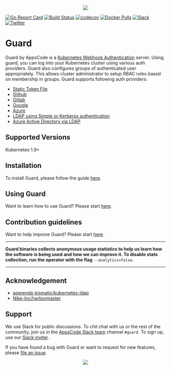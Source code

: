 <p align="center"><img src="/logo/LOGO_GUARD_Readme.jpg"></p>

[![Go Report Card](https://goreportcard.com/badge/github.com/appscode/guard)](https://goreportcard.com/report/github.com/appscode/guard)
[![Build Status](https://travis-ci.org/appscode/guard.svg?branch=master)](https://travis-ci.org/appscode/guard)
[![codecov](https://codecov.io/gh/appscode/guard/branch/master/graph/badge.svg)](https://codecov.io/gh/appscode/guard)
[![Docker Pulls](https://img.shields.io/docker/pulls/appscode/guard.svg)](https://hub.docker.com/r/appscode/guard/)
[![Slack](https://slack.appscode.com/badge.svg)](https://slack.appscode.com)
[![Twitter](https://img.shields.io/twitter/follow/appscodehq.svg?style=social&logo=twitter&label=Follow)](https://twitter.com/intent/follow?screen_name=AppsCodeHQ)

# Guard
Guard by AppsCode is a [Kubernetes Webhook Authentication](https://kubernetes.io/docs/admin/authentication/#webhook-token-authentication) server. Using guard, you can log into your Kubernetes cluster using various auth providers. Guard also configures groups of authenticated user appropriately. This allows cluster administrator to setup RBAC rules based on membership in groups. Guard supports following auth providers:

- [Static Token File](https://appscode.com/products/guard/0.4.0/guides/authenticator/static_token_file/)
- [Github](https://appscode.com/products/guard/0.4.0/guides/authenticator/github/)
- [Gitlab](https://appscode.com/products/guard/0.4.0/guides/authenticator/gitlab/)
- [Google](https://appscode.com/products/guard/0.4.0/guides/authenticator/google/)
- [Azure](https://appscode.com/products/guard/0.4.0/guides/authenticator/azure/)
- [LDAP using Simple or Kerberos authentication](https://appscode.com/products/guard/0.4.0/guides/authenticator/ldap/)
- [Azure Active Directory via LDAP](https://appscode.com/products/guard/0.4.0/guides/authenticator/ldap_azure/)

## Supported Versions
Kubernetes 1.9+

## Installation
To install Guard, please follow the guide [here](https://appscode.com/products/guard/0.4.0/setup/install/).

## Using Guard
Want to learn how to use Guard? Please start [here](https://appscode.com/products/guard/0.4.0/).

## Contribution guidelines
Want to help improve Guard? Please start [here](https://appscode.com/products/guard/0.4.0/welcome/contributing/).

---

**Guard binaries collects anonymous usage statistics to help us learn how the software is being used and how we can improve it. To disable stats collection, run the operator with the flag** `--analytics=false`.

---

## Acknowledgement

- [apprenda-kismatic/kubernetes-ldap](https://github.com/apprenda-kismatic/kubernetes-ldap)
- [Nike-Inc/harbormaster](https://github.com/Nike-Inc/harbormaster)

## Support
We use Slack for public discussions. To chit chat with us or the rest of the community, join us in the [AppsCode Slack team](https://appscode.slack.com/messages/C8M8HANQ0/details/) channel `#guard`. To sign up, use our [Slack inviter](https://slack.appscode.com/).

If you have found a bug with Guard or want to request for new features, please [file an issue](https://github.com/appscode/guard/issues/new).

<p align="center"><img src="/logo/Separador.jpg"></p>
